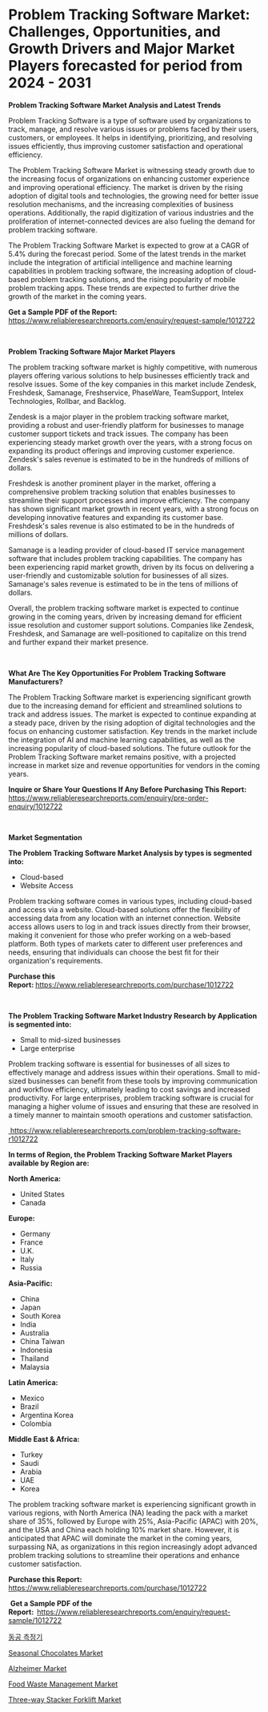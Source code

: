 <p><h1>Problem Tracking Software Market: Challenges, Opportunities, and Growth Drivers and Major Market Players forecasted for period from 2024 - 2031</h1></p><p><strong>Problem Tracking Software Market Analysis and Latest Trends</strong></p>
<p><p>Problem Tracking Software is a type of software used by organizations to track, manage, and resolve various issues or problems faced by their users, customers, or employees. It helps in identifying, prioritizing, and resolving issues efficiently, thus improving customer satisfaction and operational efficiency.</p><p>The Problem Tracking Software Market is witnessing steady growth due to the increasing focus of organizations on enhancing customer experience and improving operational efficiency. The market is driven by the rising adoption of digital tools and technologies, the growing need for better issue resolution mechanisms, and the increasing complexities of business operations. Additionally, the rapid digitization of various industries and the proliferation of internet-connected devices are also fueling the demand for problem tracking software.</p><p>The Problem Tracking Software Market is expected to grow at a CAGR of 5.4% during the forecast period. Some of the latest trends in the market include the integration of artificial intelligence and machine learning capabilities in problem tracking software, the increasing adoption of cloud-based problem tracking solutions, and the rising popularity of mobile problem tracking apps. These trends are expected to further drive the growth of the market in the coming years.</p></p>
<p><strong>Get a Sample PDF of the Report:&nbsp;</strong> <a href="https://www.reliableresearchreports.com/enquiry/request-sample/1012722">https://www.reliableresearchreports.com/enquiry/request-sample/1012722</a></p>
<p>&nbsp;</p>
<p><strong>Problem Tracking Software Major Market Players</strong></p>
<p><p>The problem tracking software market is highly competitive, with numerous players offering various solutions to help businesses efficiently track and resolve issues. Some of the key companies in this market include Zendesk, Freshdesk, Samanage, Freshservice, PhaseWare, TeamSupport, Intelex Technologies, Rollbar, and Backlog.</p><p>Zendesk is a major player in the problem tracking software market, providing a robust and user-friendly platform for businesses to manage customer support tickets and track issues. The company has been experiencing steady market growth over the years, with a strong focus on expanding its product offerings and improving customer experience. Zendesk's sales revenue is estimated to be in the hundreds of millions of dollars.</p><p>Freshdesk is another prominent player in the market, offering a comprehensive problem tracking solution that enables businesses to streamline their support processes and improve efficiency. The company has shown significant market growth in recent years, with a strong focus on developing innovative features and expanding its customer base. Freshdesk's sales revenue is also estimated to be in the hundreds of millions of dollars.</p><p>Samanage is a leading provider of cloud-based IT service management software that includes problem tracking capabilities. The company has been experiencing rapid market growth, driven by its focus on delivering a user-friendly and customizable solution for businesses of all sizes. Samanage's sales revenue is estimated to be in the tens of millions of dollars.</p><p>Overall, the problem tracking software market is expected to continue growing in the coming years, driven by increasing demand for efficient issue resolution and customer support solutions. Companies like Zendesk, Freshdesk, and Samanage are well-positioned to capitalize on this trend and further expand their market presence.</p></p>
<p>&nbsp;</p>
<p><strong>What Are The Key Opportunities For Problem Tracking Software Manufacturers?</strong></p>
<p><p>The Problem Tracking Software market is experiencing significant growth due to the increasing demand for efficient and streamlined solutions to track and address issues. The market is expected to continue expanding at a steady pace, driven by the rising adoption of digital technologies and the focus on enhancing customer satisfaction. Key trends in the market include the integration of AI and machine learning capabilities, as well as the increasing popularity of cloud-based solutions. The future outlook for the Problem Tracking Software market remains positive, with a projected increase in market size and revenue opportunities for vendors in the coming years.</p></p>
<p><strong>Inquire or Share Your Questions If Any Before Purchasing This Report:</strong> <a href="https://www.reliableresearchreports.com/enquiry/pre-order-enquiry/1012722">https://www.reliableresearchreports.com/enquiry/pre-order-enquiry/1012722</a></p>
<p>&nbsp;</p>
<p><strong>Market Segmentation</strong></p>
<p><strong>The Problem Tracking Software Market Analysis by types is segmented into:</strong></p>
<p><ul><li>Cloud-based</li><li>Website Access</li></ul></p>
<p><p>Problem tracking software comes in various types, including cloud-based and access via a website. Cloud-based solutions offer the flexibility of accessing data from any location with an internet connection. Website access allows users to log in and track issues directly from their browser, making it convenient for those who prefer working on a web-based platform. Both types of markets cater to different user preferences and needs, ensuring that individuals can choose the best fit for their organization's requirements.</p></p>
<p><strong>Purchase this Report:&nbsp;</strong><a href="https://www.reliableresearchreports.com/purchase/1012722">https://www.reliableresearchreports.com/purchase/1012722</a></p>
<p>&nbsp;</p>
<p><strong>The Problem Tracking Software Market Industry Research by Application is segmented into:</strong></p>
<p><ul><li>Small to mid-sized businesses</li><li>Large enterprise</li></ul></p>
<p><p>Problem tracking software is essential for businesses of all sizes to effectively manage and address issues within their operations. Small to mid-sized businesses can benefit from these tools by improving communication and workflow efficiency, ultimately leading to cost savings and increased productivity. For large enterprises, problem tracking software is crucial for managing a higher volume of issues and ensuring that these are resolved in a timely manner to maintain smooth operations and customer satisfaction.</p></p>
<p><a href="https://www.reliableresearchreports.com/problem-tracking-software-r1012722">&nbsp;https://www.reliableresearchreports.com/problem-tracking-software-r1012722</a></p>
<p><strong>In terms of Region, the Problem Tracking Software Market Players available by Region are:</strong></p>
<p>
    <p> <strong> North America: </strong>
        <ul>
            <li>United States</li>
            <li>Canada</li>
        </ul>
        </p> 
    <p> <strong> Europe: </strong>
        <ul>
            <li>Germany</li>
            <li>France</li>
            <li>U.K.</li>
            <li>Italy</li>
            <li>Russia</li>
        </ul>
        </p> 
    <p> <strong> Asia-Pacific: </strong>
        <ul>
            <li>China</li>
            <li>Japan</li>
            <li>South Korea</li>
            <li>India</li>
            <li>Australia</li>
            <li>China Taiwan</li>
            <li>Indonesia</li>
            <li>Thailand</li>
            <li>Malaysia</li>
        </ul>
        </p> 
    <p> <strong> Latin America: </strong>
        <ul>
            <li>Mexico</li>
            <li>Brazil</li>
            <li>Argentina Korea</li>
            <li>Colombia</li>
        </ul>
        </p> 
    <p> <strong> Middle East & Africa: </strong>
        <ul>
            <li>Turkey</li>
            <li>Saudi</li>
            <li>Arabia</li>
            <li>UAE</li>
            <li>Korea</li>
        </ul>
    </p>
    </p>
<p><p>The problem tracking software market is experiencing significant growth in various regions, with North America (NA) leading the pack with a market share of 35%, followed by Europe with 25%, Asia-Pacific (APAC) with 20%, and the USA and China each holding 10% market share. However, it is anticipated that APAC will dominate the market in the coming years, surpassing NA, as organizations in this region increasingly adopt advanced problem tracking solutions to streamline their operations and enhance customer satisfaction.</p></p>
<p><strong>Purchase this Report: </strong><a href="https://www.reliableresearchreports.com/purchase/1012722">https://www.reliableresearchreports.com/purchase/1012722</a></p>
<p>&nbsp;<strong>Get a Sample PDF of the Report:&nbsp;&nbsp;</strong><a href="https://www.reliableresearchreports.com/enquiry/request-sample/1012722">https://www.reliableresearchreports.com/enquiry/request-sample/1012722</a></p>
<p><strong></strong></p>
<p><p><a href="https://medium.com/@iarhbiqv81/%ED%8E%8D-%ED%94%BC-%EC%8A%A4-%ED%8C%B8-%EC%94%A8-%EC%9C%A0%ED%84%B0-%EC%8B%9C%EC%9E%A5-%EA%B8%80%EB%A1%9C%EB%B2%8C-%EB%B0%8F-%EC%A7%80%EC%97%AD-%EB%B6%84%EC%84%9D-2024-2031-8c059cc160e8">동공 측정기</a></p><p><a href="https://medium.com/@karianerice/global-seasonal-chocolates-market-size-is-expected-to-reach-at-a-cagr-of-8-2-3420905ec7bc">Seasonal Chocolates Market</a></p><p><a href="https://github.com/jakobeblake56/Market-Research-Report-List-1/blob/main/alzheimer-market.md">Alzheimer Market</a></p><p><a href="https://medium.com/@rachel.baile55467/food-waste-management-market-growth-outlook-from-2024-to-2031-and-it-is-projecting-at-10-7-376f13990327">Food Waste Management Market</a></p><p><a href="https://www.linkedin.com/pulse/market-forecast-global-three-way-stacker-forklift-trends-dk23c?trackingId=rYkb9iQTQjGex72PF5mXow%3D%3D">Three-way Stacker Forklift Market</a></p></p>